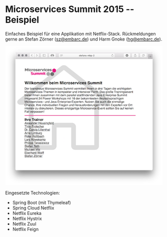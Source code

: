# Microservices Summit 2015 -- Beispiel

Einfaches Beispiel für eine Applikation mit Netflix-Stack.
Rückmeldungen gerne an Stefan Zörner (sz@embarc.de) und Harm Gnoke (hg@embarc.de).

![showcase](showcaseHome_klein.png)

Eingesetzte Technologien:

* Spring Boot (mit Thymeleaf)
* Spring Cloud Netflix
* Netflix Eureka
* Netflix Hystrix
* Netflix Zuul
* Netflix Feign
